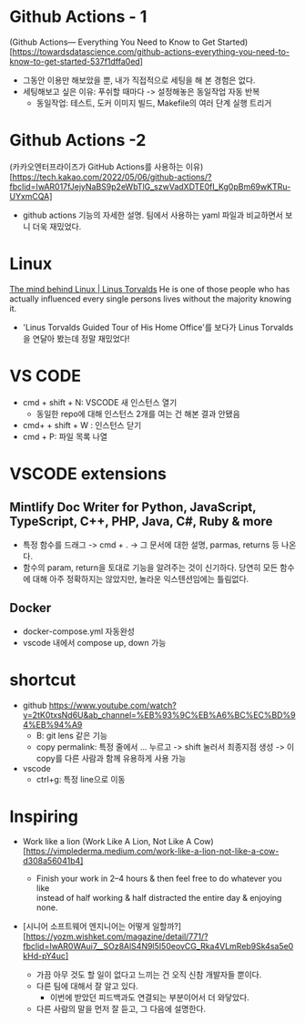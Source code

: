 # Github Actions - 1
(Github Actions— Everything You Need to Know to Get Started)[https://towardsdatascience.com/github-actions-everything-you-need-to-know-to-get-started-537f1dffa0ed]
- 그동안 이용만 해보았을 뿐, 내가 직접적으로 세팅을 해 본 경험은 없다.
- 세팅해보고 싶은 이유: 푸쉬할 때마다 -> 설정해놓은 동일작업 자동 반복
  - 동일작업: 테스트, 도커 이미지 빌드, Makefile의 여러 단계 실행 트리거

# Github Actions -2 
(카카오엔터프라이즈가 GitHub Actions를 사용하는 이유)[https://tech.kakao.com/2022/05/06/github-actions/?fbclid=IwAR017fJejyNaBS9p2eWbTlG_szwVadXDTE0fI_Kg0pBm69wKTRu-UYxmCQA]
- github actions 기능의 자세한 설명. 팀에서 사용하는 yaml 파일과 비교하면서 보니 더욱 재밌었다.

# Linux
[The mind behind Linux | Linus Torvalds](https://www.youtube.com/watch?v=o8NPllzkFhE&ab_channel=TEDxTalks)
He is one of those people who has actually influenced every single persons lives without the majority knowing it.
- 'Linus Torvalds Guided Tour of His Home Office'를 보다가 Linus Torvalds을 연달아 봤는데 정말 재밌었다!

# VS CODE
- cmd + shift + N: VSCODE 새 인스턴스 열기
  - 동일한 repo에 대해 인스턴스 2개를 여는 건 해본 결과 안됐음
- cmd+ + shift + W : 인스턴스 닫기
- cmd + P: 파일 목록 나열

# VSCODE extensions
## Mintlify Doc Writer for Python, JavaScript, TypeScript, C++, PHP, Java, C#, Ruby & more
- 특정 함수를 드래그 -> cmd + . -> 그 문서에 대한 설명, parmas, returns 등 나온다.
- 함수의 param, return을 토대로 기능을 알려주는 것이 신기하다. 당연히 모든 함수에 대해 아주 정확하지는 않았지만, 놀라운 익스텐션임에는 틀림없다. 

## Docker
- docker-compose.yml 자동완성
- vscode 내에서 compose up, down 가능

# shortcut
- github
  https://www.youtube.com/watch?v=2tK0txsNd6U&ab_channel=%EB%93%9C%EB%A6%BC%EC%BD%94%EB%94%A9
  - B: git lens 같은 기능
  - copy permalink: 특정 줄에서 ... 누르고 -> shift 눌러서 최종지점 생성 -> 이 copy를 다른 사람과 함께 유용하게 사용 가능
- vscode
  - ctrl+g: 특정 line으로 이동

# Inspiring
- Work like a lion
(Work Like A Lion, Not Like A Cow)[https://vimplederma.medium.com/work-like-a-lion-not-like-a-cow-d308a56041b4]
    - Finish your work in 2–4 hours & then feel free to do whatever you like  
instead of half working & half distracted the entire day & enjoying none.

- [시니어 소프트웨어 엔지니어는 어떻게 일할까?][https://yozm.wishket.com/magazine/detail/771/?fbclid=IwAR0WAui7__SOz8AlS4N9l5I50eovCG_Rka4VLmReb9Sk4sa5e0kHd-pY4uc]
  - 가끔 아무 것도 할 일이 없다고 느끼는 건 오직 신참 개발자들 뿐이다. 
  - 다른 팀에 대해서 잘 알고 있다. 
    - 이번에 받았던 피드백과도 연결되는 부분이어서 더 와닿았다.
  - 다른 사람의 말을 먼저 잘 듣고, 그 다음에 설명한다.